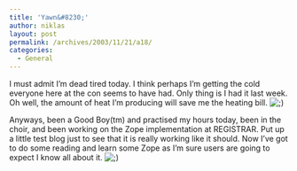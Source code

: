 ```yaml
---
title: 'Yawn&#8230;'
author: niklas
layout: post
permalink: /archives/2003/11/21/a18/
categories:
  - General
---
```

I must admit I&#8217;m dead tired today. I think perhaps I&#8217;m getting the cold everyone here at the con seems to have had. Only thing is I had it last week. Oh well, the amount of heat I&#8217;m producing will save me the heating bill. <img src='http://blog.saers.com/wp-includes/images/smilies/icon_wink.gif' alt=';)' class='wp-smiley' /> 

Anyways, been a Good Boy(tm) and practised my hours today, been in the choir, and been working on the Zope implementation at REGISTRAR. Put up a little test blog just to see that it is really working like it should. Now I&#8217;ve got to do some reading and learn some Zope as I&#8217;m sure users are going to expect I know all about it. <img src='http://blog.saers.com/wp-includes/images/smilies/icon_wink.gif' alt=';)' class='wp-smiley' />